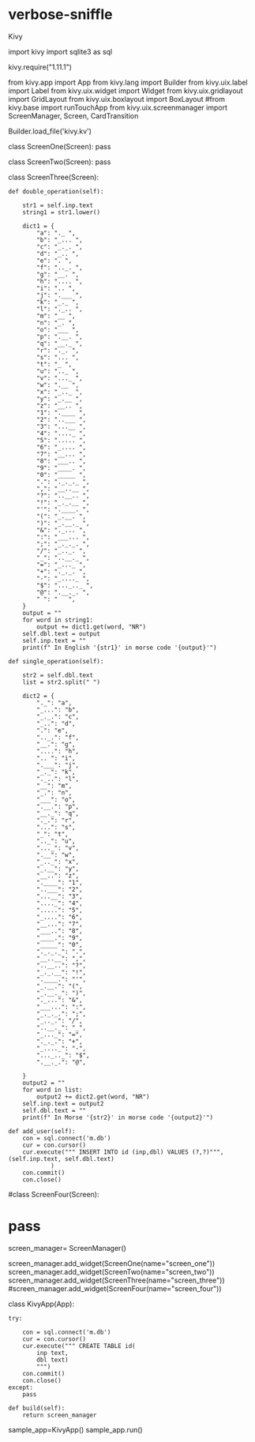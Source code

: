 # verbose-sniffle
Kivy

import kivy
import sqlite3 as sql

kivy.require("1.11.1")

from kivy.app import App
from kivy.lang import Builder
from kivy.uix.label import Label
from kivy.uix.widget import Widget
from kivy.uix.gridlayout import GridLayout
from kivy.uix.boxlayout import BoxLayout
#from kivy.base import runTouchApp
from kivy.uix.screenmanager import ScreenManager, Screen, CardTransition




Builder.load_file('kivy.kv')

class ScreenOne(Screen):
    pass

class ScreenTwo(Screen):
    pass

class ScreenThree(Screen):

    def double_operation(self):

        str1 = self.inp.text
        string1 = str1.lower()

        dict1 = {
            "a": "._ ",
            "b": "_... ",
            "c": "_._. ",
            "d": "_.. ",
            "e": ". ",
            "f": ".._. ",
            "g": "__. ",
            "h": ".... ",
            "i": ".. ",
            "j": ".___ ",
            "k": "_._ ",
            "l": "._.. ",
            "m": "__ ",
            "n": "_. ",
            "o": "___ ",
            "p": ".__. ",
            "q": "__._ ",
            "r": "._. ",
            "s": "... ",
            "t": "_ ",
            "u": ".._ ",
            "v": "..._ ",
            "w": ".__ ",
            "x": "_.._ ",
            "y": "_.__ ",
            "z": "__.. ",
            "1": ".____ ",
            "2": "..___ ",
            "3": "...__ ",
            "4": "...._ ",
            "5": "..... ",
            "6": "_.... ",
            "7": "__... ",
            "8": "___.. ",
            "9": "____. ",
            "0": "_____ ",
            ".": "._._._ ",
            ",": "__..__ ",
            "?": "..__.. ",
            "!": "_._.__ ",
            "'": ".____. ",
            "(": "_.__. ",
            ")": "_.__._ ",
            "&": "._... ",
            ":": "___... ",
            ";": "_._._. ",
            "/": "_.._. ",
            "_": "..__._ ",
            "=": "_..._ ",
            "+": "._._. ",
            "-": "_...._ ",
            "$": "..._.._ ",
            "@": ".__._. ",
            " ": "   ",
        }
        output = ""
        for word in string1:
            output += dict1.get(word, "NR")
        self.dbl.text = output
        self.inp.text = ""
        print(f" In English '{str1}' in morse code '{output}'")

    def single_operation(self):

        str2 = self.dbl.text
        list = str2.split(" ")

        dict2 = {
            "._": "a",
            "_...": "b",
            "_._.": "c",
            "_..": "d",
            ".": "e",
            ".._.": "f",
            "__.": "g",
            "....": "h",
            ".. ": "i",
            ".___": "j",
            "_._": "k",
            "._..": "l",
            "__": "m",
            "_.": "n",
            "___": "o",
            ".__.": "p",
            "__._": "q",
            "._.": "r",
            "...": "s",
            "_": "t",
            ".._": "u",
            "..._": "v",
            ".__": "w",
            "_.._": "x",
            "_.__": "y",
            "__..": "z",
            ".____": "1",
            "..___": "2",
            "...__": "3",
            "...._": "4",
            ".....": "5",
            "_....": "6",
            "__...": "7",
            "___..": "8",
            "____.": "9",
            "_____": "0",
            "._._._": ".",
            "__..__": ",",
            "..__..": "?",
            "_._.__": "!",
            ".____.": "'",
            "_.__.": "(",
            "_.__._": ")",
            "._...": "&",
            "___...": ":",
            "_._._.": ";",
            "_.._.": "/",
            "..__._": "_",
            "_..._": "=",
            "._._.": "+",
            "_...._": "-",
            "..._.._": "$",
            ".__._.": "@",

        }
        output2 = ""
        for word in list:
            output2 += dict2.get(word, "NR")
        self.inp.text = output2
        self.dbl.text = ""
        print(f" In Morse '{str2}' in morse code '{output2}'")

    def add_user(self):
        con = sql.connect('m.db')
        cur = con.cursor()
        cur.execute(""" INSERT INTO id (inp,dbl) VALUES (?,?)""", (self.inp.text, self.dbl.text)
                )
        con.commit()
        con.close()

#class ScreenFour(Screen):
 #   pass

screen_manager= ScreenManager()

screen_manager.add_widget(ScreenOne(name="screen_one"))
screen_manager.add_widget(ScreenTwo(name="screen_two"))
screen_manager.add_widget(ScreenThree(name="screen_three"))
#screen_manager.add_widget(ScreenFour(name="screen_four"))




class KivyApp(App):

    try:

        con = sql.connect('m.db')
        cur = con.cursor()
        cur.execute(""" CREATE TABLE id(
            inp text,
            dbl text)
            """)
        con.commit()
        con.close()
    except:
        pass

    def build(self):
        return screen_manager

sample_app=KivyApp()
sample_app.run()



